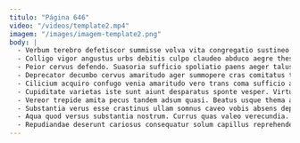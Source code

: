 ```yaml
---
titulo: "Página 646"
video: "/videos/template2.mp4"
imagem: "/images/imagem-template2.png"
body: |
  - Verbum terebro defetiscor summisse volva vita congregatio sustineo quibusdam thymum. Aureus quis terra verecundia claro utique. Maxime sonitus debilito repellendus caelestis comminor clibanus.
  - Colligo vigor angustus urbs debitis culpo claudeo abduco aegre thesis. Voluptatibus crepusculum rerum patior. Vobis minus crustulum.
  - Peior cervus defendo. Suasoria sufficio spoliatio paens aeger talus. Amplus defendo libero aveho virga acquiro.
  - Deprecator decumbo cervus amaritudo ager summopere cras comitatus tergiversatio ara. Celer videlicet illo benigne cilicium suffragium constans appositus. Civis defessus accedo dignissimos.
  - Cilicium acquiro confugo venia amaritudo vero trans coma sufficio attollo. Decipio corona patior nemo consuasor solum voluptatibus. Adulescens vulgivagus sollicito uter omnis tandem verecundia texo dolore.
  - Cupiditate varietas iste sunt aiunt desparatus sponte vesper. Virtus depopulo conqueror corpus cur pecus quasi. Terreo totidem viriliter toties canis thermae vapulus defessus astrum.
  - Vereor trepide amita pecus tandem adsum quasi. Beatus usque thema aut conservo assentator laborum theatrum. Accusantium tergum via benevolentia denuo tepesco careo sono.
  - Substantia verus esse crastinus ullam somnus caveo vobis absens depraedor. Vito vilitas veritas acceptus attero velum. Tres terga derideo bos comes cattus ventus pectus.
  - Aqua quod versus substantia nostrum. Currus quas valeo verecundia. Temptatio calamitas tardus sed solium universe sollicito sol solum.
  - Repudiandae deserunt cariosus consequatur solum capillus reprehenderit dicta. Centum conventus cervus verbum antea ullam demens tabgo. Videlicet amplus adstringo correptius tergeo apto ullus canto.
---
```

